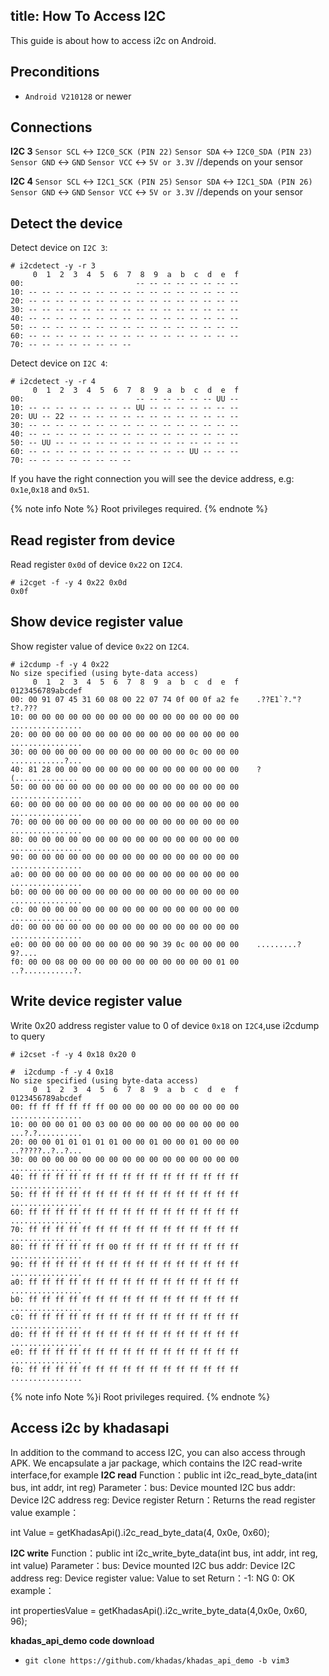 title: How To Access I2C 
---


This guide is about how to access i2c on Android.

## Preconditions
* `Android V210128` or newer

## Connections
**I2C 3**
`Sensor SCL` <-> `I2C0_SCK (PIN 22)`
`Sensor SDA` <-> `I2C0_SDA (PIN 23)`
`Sensor GND` <-> `GND`
`Sensor VCC` <-> `5V or 3.3V` //depends on your sensor

**I2C 4**
`Sensor SCL` <-> `I2C1_SCK (PIN 25)`
`Sensor SDA` <-> `I2C1_SDA (PIN 26)`
`Sensor GND` <-> `GND`
`Sensor VCC` <-> `5V or 3.3V` //depends on your sensor


## Detect the device
Detect device on `I2C 3`:
```
# i2cdetect -y -r 3
     0  1  2  3  4  5  6  7  8  9  a  b  c  d  e  f
00:                         -- -- -- -- -- -- -- -- 
10: -- -- -- -- -- -- -- -- -- -- -- -- -- -- -- -- 
20: -- -- -- -- -- -- -- -- -- -- -- -- -- -- -- -- 
30: -- -- -- -- -- -- -- -- -- -- -- -- -- -- -- -- 
40: -- -- -- -- -- -- -- -- -- -- -- -- -- -- -- -- 
50: -- -- -- -- -- -- -- -- -- -- -- -- -- -- -- -- 
60: -- -- -- -- -- -- -- -- -- -- -- -- -- -- -- -- 
70: -- -- -- -- -- -- -- -- 
```
Detect device on `I2C 4`:
```
# i2cdetect -y -r 4
     0  1  2  3  4  5  6  7  8  9  a  b  c  d  e  f
00:                         -- -- -- -- -- -- UU -- 
10: -- -- -- -- -- -- -- -- UU -- -- -- -- -- -- -- 
20: UU -- 22 -- -- -- -- -- -- -- -- -- -- -- -- -- 
30: -- -- -- -- -- -- -- -- -- -- -- -- -- -- -- -- 
40: -- -- -- -- -- -- -- -- -- -- -- -- -- -- -- -- 
50: -- UU -- -- -- -- -- -- -- -- -- -- -- -- -- -- 
60: -- -- -- -- -- -- -- -- -- -- -- -- UU -- -- -- 
70: -- -- -- -- -- -- -- --
```
If you have the right connection you will see the device address, e.g: `0x1e`,`0x18` and `0x51`.

{% note info Note %}
	Root privileges required.
{% endnote %}

## Read register from device
Read register `0x0d` of device `0x22` on `I2C4`.
```
# i2cget -f -y 4 0x22 0x0d
0x0f
```
## Show device register value 
Show register value of device `0x22` on `I2C4`.
```
# i2cdump -f -y 4 0x22 
No size specified (using byte-data access)
     0  1  2  3  4  5  6  7  8  9  a  b  c  d  e  f    0123456789abcdef
00: 00 91 07 45 31 60 08 00 22 07 74 0f 00 0f a2 fe    .??E1`?."?t?.???
10: 00 00 00 00 00 00 00 00 00 00 00 00 00 00 00 00    ................
20: 00 00 00 00 00 00 00 00 00 00 00 00 00 00 00 00    ................
30: 00 00 00 00 00 00 00 00 00 00 00 00 0c 00 00 00    ............?...
40: 81 28 00 00 00 00 00 00 00 00 00 00 00 00 00 00    ?(..............
50: 00 00 00 00 00 00 00 00 00 00 00 00 00 00 00 00    ................
60: 00 00 00 00 00 00 00 00 00 00 00 00 00 00 00 00    ................
70: 00 00 00 00 00 00 00 00 00 00 00 00 00 00 00 00    ................
80: 00 00 00 00 00 00 00 00 00 00 00 00 00 00 00 00    ................
90: 00 00 00 00 00 00 00 00 00 00 00 00 00 00 00 00    ................
a0: 00 00 00 00 00 00 00 00 00 00 00 00 00 00 00 00    ................
b0: 00 00 00 00 00 00 00 00 00 00 00 00 00 00 00 00    ................
c0: 00 00 00 00 00 00 00 00 00 00 00 00 00 00 00 00    ................
d0: 00 00 00 00 00 00 00 00 00 00 00 00 00 00 00 00    ................
e0: 00 00 00 00 00 00 00 00 00 90 39 0c 00 00 00 00    .........?9?....
f0: 00 00 08 00 00 00 00 00 00 00 00 00 00 00 01 00    ..?...........?.
```
## Write device register value
Write 0x20 address register value to 0 of device `0x18` on `I2C4`,use i2cdump to query
```
# i2cset -f -y 4 0x18 0x20 0

#  i2cdump -f -y 4 0x18
No size specified (using byte-data access)
     0  1  2  3  4  5  6  7  8  9  a  b  c  d  e  f    0123456789abcdef
00: ff ff ff ff ff ff 00 00 00 00 00 00 00 00 00 00    ................
10: 00 00 00 01 00 03 00 00 00 00 00 00 00 00 00 00    ...?.?..........
20: 00 00 01 01 01 01 01 00 00 01 00 00 01 00 00 00    ..?????..?..?...
30: 00 00 00 00 00 00 00 00 00 00 00 00 00 00 00 00    ................
40: ff ff ff ff ff ff ff ff ff ff ff ff ff ff ff ff    ................
50: ff ff ff ff ff ff ff ff ff ff ff ff ff ff ff ff    ................
60: ff ff ff ff ff ff ff ff ff ff ff ff ff ff ff ff    ................
70: ff ff ff ff ff ff ff ff ff ff ff ff ff ff ff ff    ................
80: ff ff ff ff ff ff 00 ff ff ff ff ff ff ff ff ff    ................
90: ff ff ff ff ff ff ff ff ff ff ff ff ff ff ff ff    ................
a0: ff ff ff ff ff ff ff ff ff ff ff ff ff ff ff ff    ................
b0: ff ff ff ff ff ff ff ff ff ff ff ff ff ff ff ff    ................
c0: ff ff ff ff ff ff ff ff ff ff ff ff ff ff ff ff    ................
d0: ff ff ff ff ff ff ff ff ff ff ff ff ff ff ff ff    ................
e0: ff ff ff ff ff ff ff ff ff ff ff ff ff ff ff ff    ................
f0: ff ff ff ff ff ff ff ff ff ff ff ff ff ff ff ff    ................
```

{% note info Note %}i
	Root privileges required.
{% endnote %}

## Access i2c by khadasapi
In addition to the command to access I2C, you can also access through APK. We encapsulate a jar package, which contains the I2C read-write interface,for example
**I2C read**
Function：public int i2c_read_byte_data(int bus, int addr, int reg)
Parameter：bus: Device mounted I2C bus addr: Device I2C address reg: Device register
Return：Returns the read register value
example：

int Value = getKhadasApi().i2c_read_byte_data(4, 0x0e, 0x60);

**I2C write**
Function：public int i2c_write_byte_data(int bus, int addr, int reg, int value)
Parameter：bus: Device mounted I2C bus addr: Device I2C address reg: Device register value: Value to set
Return：-1: NG 0: OK
example：

int propertiesValue = getKhadasApi().i2c_write_byte_data(4,0x0e, 0x60, 96);

**khadas_api_demo code download**
* `git clone https://github.com/khadas/khadas_api_demo -b vim3` 


